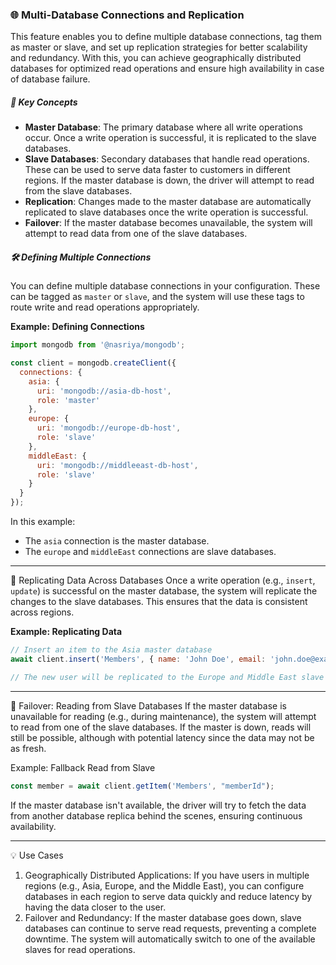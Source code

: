 ### 🌐 Multi-Database Connections and Replication
This feature enables you to define multiple database connections, tag them as master or slave, and set up replication strategies for better scalability and redundancy. With this, you can achieve geographically distributed databases for optimized read operations and ensure high availability in case of database failure.

##### 📌 Key Concepts
- **Master Database**: The primary database where all write operations occur. Once a write operation is successful, it is replicated to the slave databases.
- **Slave Databases**: Secondary databases that handle read operations. These can be used to serve data faster to customers in different regions. If the master database is down, the driver will attempt to read from the slave databases.
- **Replication**: Changes made to the master database are automatically replicated to slave databases once the write operation is successful.
- **Failover**: If the master database becomes unavailable, the system will attempt to read data from one of the slave databases.

##### 🛠️ Defining Multiple Connections
You can define multiple database connections in your configuration. These can be tagged as `master` or `slave`, and the system will use these tags to route write and read operations appropriately.

**Example: Defining Connections**
```js
import mongodb from '@nasriya/mongodb';

const client = mongodb.createClient({
  connections: {
    asia: {
      uri: 'mongodb://asia-db-host',
      role: 'master'
    },
    europe: {
      uri: 'mongodb://europe-db-host',
      role: 'slave'
    },
    middleEast: {
      uri: 'mongodb://middleeast-db-host',
      role: 'slave'
    }
  }
});
```

In this example:
- The `asia` connection is the master database.
- The `europe` and `middleEast` connections are slave databases.

___

🔄 Replicating Data Across Databases
Once a write operation (e.g., `insert`, `update`) is successful on the master database, the system will replicate the changes to the slave databases. This ensures that the data is consistent across regions.

**Example: Replicating Data**
```js
// Insert an item to the Asia master database
await client.insert('Members', { name: 'John Doe', email: 'john.doe@example.com' });

// The new user will be replicated to the Europe and Middle East slave databases.
```
___

🚨 Failover: Reading from Slave Databases
If the master database is unavailable for reading (e.g., during maintenance), the system will attempt to read from one of the slave databases. If the master is down, reads will still be possible, although with potential latency since the data may not be as fresh.

Example: Fallback Read from Slave
```js
const member = await client.getItem('Members', "memberId");
```

If the master database isn't available, the driver will try to fetch the data from another database replica behind the scenes, ensuring continuous availability.
___

💡 Use Cases
1. Geographically Distributed Applications: If you have users in multiple regions (e.g., Asia, Europe, and the Middle East), you can configure databases in each region to serve data quickly and reduce latency by having the data closer to the user.
2. Failover and Redundancy: If the master database goes down, slave databases can continue to serve read requests, preventing a complete downtime. The system will automatically switch to one of the available slaves for read operations.